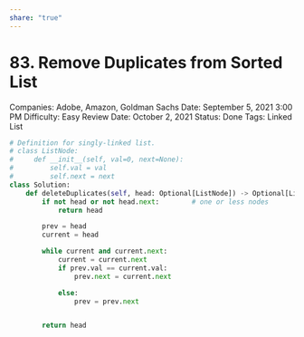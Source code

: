 ```yaml
---
share: "true"
---
```



# 83. Remove Duplicates from Sorted List

Companies: Adobe, Amazon, Goldman Sachs
Date: September 5, 2021 3:00 PM
Difficulty: Easy
Review Date: October 2, 2021
Status: Done
Tags: Linked List

```python
# Definition for singly-linked list.
# class ListNode:
#     def __init__(self, val=0, next=None):
#         self.val = val
#         self.next = next
class Solution:
    def deleteDuplicates(self, head: Optional[ListNode]) -> Optional[ListNode]:
        if not head or not head.next:        # one or less nodes
            return head

        prev = head
        current = head

        while current and current.next:
            current = current.next
            if prev.val == current.val:
                prev.next = current.next

            else:
                prev = prev.next


        return head
```
